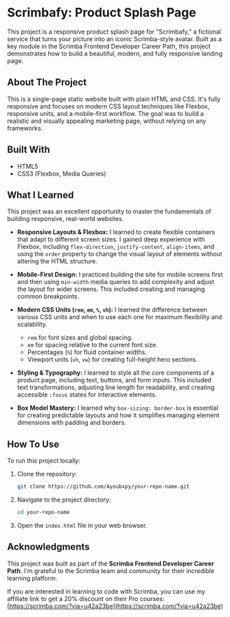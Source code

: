 # Scrimbafy: Product Splash Page

This project is a responsive product splash page for "Scrimbafy," a fictional service that turns your picture into an iconic Scrimba-style avatar. Built as a key module in the Scrimba Frontend Developer Career Path, this project demonstrates how to build a beautiful, modern, and fully responsive landing page.


## About The Project

This is a single-page static website built with plain HTML and CSS. It's fully responsive and focuses on modern CSS layout techniques like Flexbox, responsive units, and a mobile-first workflow. The goal was to build a realistic and visually appealing marketing page, without relying on any frameworks.

## Built With

-   HTML5
-   CSS3 (Flexbox, Media Queries)

## What I Learned

This project was an excellent opportunity to master the fundamentals of building responsive, real-world websites.

-   **Responsive Layouts & Flexbox:** I learned to create flexible containers that adapt to different screen sizes. I gained deep experience with Flexbox, including `flex-direction`, `justify-content`, `align-items`, and using the `order` property to change the visual layout of elements without altering the HTML structure.

-   **Mobile-First Design:** I practiced building the site for mobile screens first and then using `min-width` media queries to add complexity and adjust the layout for wider screens. This included creating and managing common breakpoints.

-   **Modern CSS Units (`rem`, `em`, `%`, `vh`):** I learned the difference between various CSS units and when to use each one for maximum flexibility and scalability.
    -   `rem` for font sizes and global spacing.
    -   `em` for spacing relative to the current font size.
    -   Percentages (`%`) for fluid container widths.
    -   Viewport units (`vh`, `vw`) for creating full-height hero sections.

-   **Styling & Typography:** I learned to style all the core components of a product page, including text, buttons, and form inputs. This included text transformations, adjusting line length for readability, and creating accessible `:focus` states for interactive elements.

-   **Box Model Mastery:** I learned why `box-sizing: border-box` is essential for creating predictable layouts and how it simplifies managing element dimensions with padding and borders.

## How To Use

To run this project locally:

1.  Clone the repository:
    ```bash
    git clone https://github.com/Ayoubxpy/your-repo-name.git
    ```
2.  Navigate to the project directory:
    ```bash
    cd your-repo-name
    ```
3.  Open the `index.html` file in your web browser.

## Acknowledgments

This project was built as part of the **Scrimba Frontend Developer Career Path**. I'm grateful to the Scrimba team and community for their incredible learning platform.

If you are interested in learning to code with Scrimba, you can use my affiliate link to get a 20% discount on their Pro courses: [https://scrimba.com/?via=u42a23be](https://scrimba.com/?via=u42a23be)
